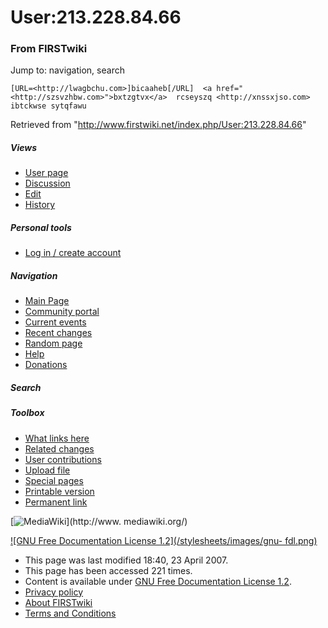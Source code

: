 # User:213.228.84.66

### From FIRSTwiki

Jump to: navigation, search

    
    
    [URL=<http://lwagbchu.com>]bicaaheb[/URL]  <a href="<http://szsvzhbw.com>">bxtzgtvx</a>  rcseyszq <http://xnssxjso.com> ibtckwse sytqfawu
    

Retrieved from "<http://www.firstwiki.net/index.php/User:213.228.84.66>"

##### Views

  * [User page](/index.php/User:213.228.84.66)
  * [Discussion](/index.php?title=User_talk:213.228.84.66&action=edit)
  * [Edit](/index.php?title=User:213.228.84.66&action=edit)
  * [History](/index.php?title=User:213.228.84.66&action=history)

##### Personal tools

  * [Log in / create account](/index.php?title=Special:Userlogin&returnto=User:213.228.84.66)

[](/index.php/Main_Page "Main Page" )

##### Navigation

  * [Main Page](/index.php/Main_Page)
  * [Community portal](/index.php/FIRSTwiki:Community_portal)
  * [Current events](/index.php/Current_events)
  * [Recent changes](/index.php/Special:Recentchanges)
  * [Random page](/index.php/Special:Random)
  * [Help](/index.php/Help:Contents)
  * [Donations](/index.php/FIRSTwiki:Site_support)

##### Search



##### Toolbox

  * [What links here](/index.php/Special:Whatlinkshere/User:213.228.84.66)
  * [Related changes](/index.php/Special:Recentchangeslinked/User:213.228.84.66)
  * [User contributions](/index.php/Special:Contributions/213.228.84.66)
  * [Upload file](/index.php/Special:Upload)
  * [Special pages](/index.php/Special:Specialpages)
  * [Printable version](/index.php?title=User:213.228.84.66&printable=yes)
  * [Permanent link](/index.php?title=User:213.228.84.66&oldid=59723)

[![MediaWiki](/skins/common/images/poweredby_mediawiki_88x31.png)](http://www.
mediawiki.org/)

[![GNU Free Documentation License 1.2](/stylesheets/images/gnu-
fdl.png)](http://www.gnu.org/copyleft/fdl.html)

  * This page was last modified 18:40, 23 April 2007.
  * This page has been accessed 221 times.
  * Content is available under [GNU Free Documentation License 1.2](http://www.gnu.org/copyleft/fdl.html "http://www.gnu.org/copyleft/fdl.html" ).
  * [Privacy policy](/index.php/FIRSTwiki:Privacy_policy "FIRSTwiki:Privacy policy" )
  * [About FIRSTwiki](/index.php/FIRSTwiki:About "FIRSTwiki:About" )
  * [Terms and Conditions](/index.php/FIRSTwiki:Terms_and_conditions "FIRSTwiki:Terms and conditions" )

